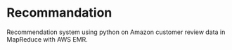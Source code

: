 # Recommandation
Recommendation system using python on Amazon customer review data in MapReduce with AWS EMR.
